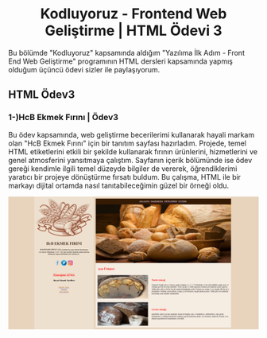 <h1 align="center">Kodluyoruz - Frontend Web Geliştirme | HTML Ödevi 3</h1>
Bu bölümde "Kodluyoruz" kapsamında aldığım "Yazılıma İlk Adım - Front End Web Geliştirme" programının HTML dersleri kapsamında yapmış olduğum üçüncü ödevi sizler ile paylaşıyorum.

## HTML Ödev3
<h3 align="left">1-)HcB Ekmek Fırını | Ödev3</h3>

<p>Bu ödev kapsamında, web geliştirme becerilerimi kullanarak hayali markam olan "HcB Ekmek Fırını" için bir tanıtım sayfası hazırladım. Projede, temel HTML etiketlerini etkili bir şekilde kullanarak fırının ürünlerini, hizmetlerini ve genel atmosferini yansıtmaya çalıştım. Sayfanın içerik bölümünde ise ödev gereği kendimle ilgili temel düzeyde bilgiler de vererek, öğrendiklerimi yaratıcı bir projeye dönüştürme fırsatı buldum. Bu çalışma, HTML ile bir markayı dijital ortamda nasıl tanıtabileceğimin güzel bir örneği oldu.</p>

<img src="https://github.com/StarLordBerke4/kodluyoruzilkrepo/blob/main/Kodluyoruz%20-%20FrontEnd%20101%20E%C4%9Fitimi/HTML/%C3%96devler/HTML%20%C3%96dev%203/resim/hcbEkmekF%C4%B1r%C4%B1n%C4%B1.png" />
